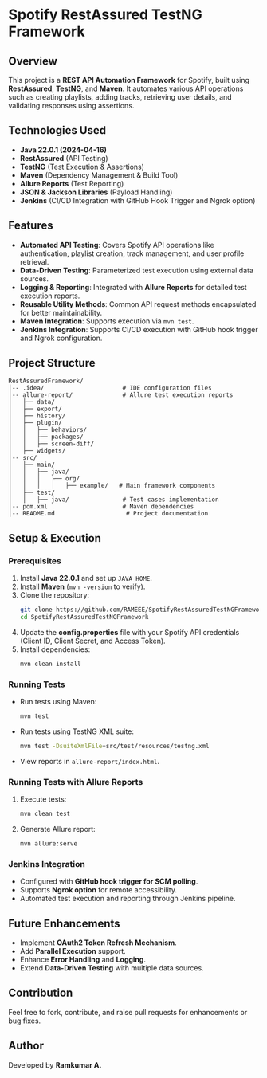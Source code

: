# Spotify RestAssured TestNG Framework

## Overview
This project is a **REST API Automation Framework** for Spotify, built using **RestAssured**, **TestNG**, and **Maven**. It automates various API operations such as creating playlists, adding tracks, retrieving user details, and validating responses using assertions.

## Technologies Used
- **Java 22.0.1 (2024-04-16)**
- **RestAssured** (API Testing)
- **TestNG** (Test Execution & Assertions)
- **Maven** (Dependency Management & Build Tool)
- **Allure Reports** (Test Reporting)
- **JSON & Jackson Libraries** (Payload Handling)
- **Jenkins** (CI/CD Integration with GitHub Hook Trigger and Ngrok option)

## Features
- **Automated API Testing**: Covers Spotify API operations like authentication, playlist creation, track management, and user profile retrieval.
- **Data-Driven Testing**: Parameterized test execution using external data sources.
- **Logging & Reporting**: Integrated with **Allure Reports** for detailed test execution reports.
- **Reusable Utility Methods**: Common API request methods encapsulated for better maintainability.
- **Maven Integration**: Supports execution via `mvn test`.
- **Jenkins Integration**: Supports CI/CD execution with GitHub hook trigger and Ngrok configuration.

## Project Structure
```
RestAssuredFramework/
│-- .idea/                      # IDE configuration files
│-- allure-report/              # Allure test execution reports
│   ├── data/
│   ├── export/
│   ├── history/
│   ├── plugin/
│   │   ├── behaviors/
│   │   ├── packages/
│   │   ├── screen-diff/
│   ├── widgets/
│-- src/
│   ├── main/
│   │   ├── java/
│   │   │   ├── org/
│   │   │   │   ├── example/   # Main framework components
│   ├── test/
│   │   ├── java/               # Test cases implementation
│-- pom.xml                     # Maven dependencies
│-- README.md                    # Project documentation
```

## Setup & Execution
### Prerequisites
1. Install **Java 22.0.1** and set up `JAVA_HOME`.
2. Install **Maven** (`mvn -version` to verify).
3. Clone the repository:
   ```sh
   git clone https://github.com/RAMEEE/SpotifyRestAssuredTestNGFramework.git
   cd SpotifyRestAssuredTestNGFramework
   ```
4. Update the **config.properties** file with your Spotify API credentials (Client ID, Client Secret, and Access Token).
5. Install dependencies:
   ```sh
   mvn clean install
   ```

### Running Tests
- Run tests using Maven:
  ```sh
  mvn test
  ```
- Run tests using TestNG XML suite:
  ```sh
  mvn test -DsuiteXmlFile=src/test/resources/testng.xml
  ```
- View reports in `allure-report/index.html`.

### Running Tests with Allure Reports
1. Execute tests:
   ```sh
   mvn clean test
   ```
2. Generate Allure report:
   ```sh
   mvn allure:serve
   ```

### Jenkins Integration
- Configured with **GitHub hook trigger for SCM polling**.
- Supports **Ngrok option** for remote accessibility.
- Automated test execution and reporting through Jenkins pipeline.

## Future Enhancements
- Implement **OAuth2 Token Refresh Mechanism**.
- Add **Parallel Execution** support.
- Enhance **Error Handling** and **Logging**.
- Extend **Data-Driven Testing** with multiple data sources.

## Contribution
Feel free to fork, contribute, and raise pull requests for enhancements or bug fixes.

## Author
Developed by **Ramkumar A.**

